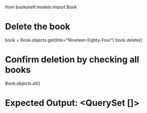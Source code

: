 from bookshelf.models import Book

# Delete the book

book = Book.objects.get(title="Nineteen Eighty-Four")
book.delete()

# Confirm deletion by checking all books

Book.objects.all()

# Expected Output: <QuerySet []>
